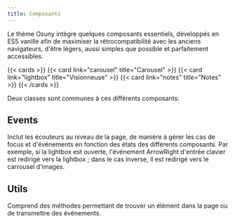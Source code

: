```yaml
---
title: Composants
---
```


Le thème Osuny intègre quelques composants essentiels, développés en ES5 vanille afin de maximiser la rétrocompatibilité avec les anciens navigateurs, d'être légers, aussi simples que possible et parfaitement accessibles.

{{< cards >}}
  {{< card link="carousel" title="Carousel" >}}
  {{< card link="lightbox" title="Visionneuse" >}}
  {{< card link="notes" title="Notes" >}}
{{< /cards >}}

Deux classes sont communes à ces différents composants: 

## Events
Inclut les écouteurs au niveau de la page, de manière à gérer les cas de focus et d'événements en fonction des états des différents composants. Par exemple, si la lightbox est ouverte, l'événement ArrowRight d'entrée clavier est redirigé vers la lightbox ; dans le cas inverse, il est redirigé vers le carrousel d'images.

## Utils
Comprend des méthodes permettant de trouver un élément dans la page ou de transmettre des événements.
